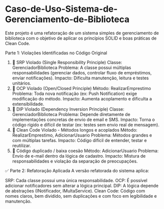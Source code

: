# Caso-de-Uso-Sistema-de-Gerenciamento-de-Biblioteca
Este projeto é uma refatoração de um sistema simples de gerenciamento de biblioteca com o objetivo de aplicar os princípios SOLID e boas práticas de Clean Code.

 Parte 1: Violações Identificadas no Código Original
1. 📛 SRP Violado (Single Responsibility Principle)
Classe: GerenciadorBiblioteca
Problema: A classe possui múltiplas responsabilidades (gerenciar dados, controlar fluxo de empréstimos, enviar notificações).
Impacto: Dificulta manutenção, leitura e testes unitários.
2. 📛 OCP Violado (Open/Closed Principle)
Método: RealizarEmprestimo
Problema: Toda nova notificação (ex: Push Notification) exige modificação do método.
Impacto: Aumenta acoplamento e dificulta a extensibilidade.
3. 📛 DIP Violado (Dependency Inversion Principle)
Classe: GerenciadorBiblioteca
Problema: Depende diretamente de implementações concretas de envio de email e SMS.
Impacto: Torna o código rígido e difícil de testar (ex: testes sem envio real de mensagem).
4. 📛 Clean Code Violado - Métodos longos e acoplados
Método: RealizarEmprestimo, AdicionarUsuario
Problema: Métodos grandes e com múltiplas tarefas.
Impacto: Código difícil de entender, testar e reutilizar.
5. 📛 Código duplicado / baixa coesão
Método: AdicionarUsuario
Problema: Envio de e-mail dentro da lógica de cadastro.
Impacto: Mistura de responsabilidades e violação da separação de preocupações.


✅ Parte 2: Refatoração Aplicada
A versão refatorada do sistema aplica:

SRP: Cada classe possui uma única responsabilidade.
OCP: É possível adicionar notificadores sem alterar a lógica principal.
DIP: A lógica depende de abstrações (INotificador, IMultaService).
Clean Code: Código com nomes claros, bem dividido, sem duplicações e com foco em legibilidade e manutenção.

